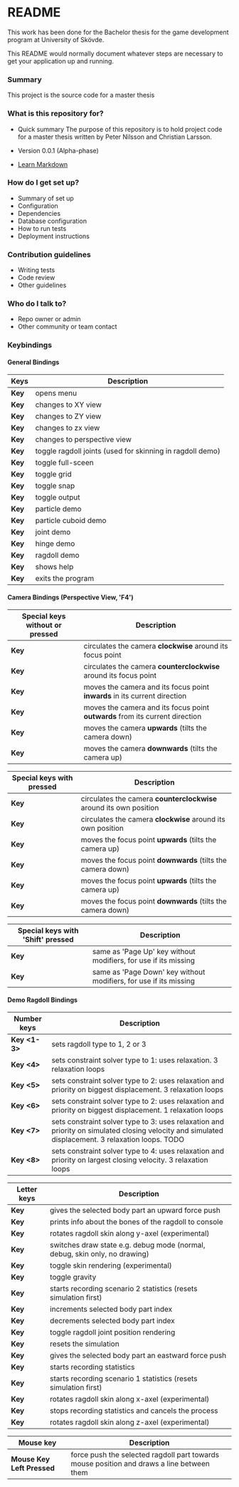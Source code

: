 # README #

This work has been done for the Bachelor thesis for the game development program at University of Skövde.

This README would normally document whatever steps are necessary to get your application up and running.

### Summary ###

This project is the source code for a master thesis

### What is this repository for? ###

* Quick summary
The purpose of this repository is to hold project code for a master thesis written by Peter Nilsson and Christian Larsson.

* Version
0.0.1 (Alpha-phase)

* [Learn Markdown](https://bitbucket.org/tutorials/markdowndemo)

### How do I get set up? ###

* Summary of set up
* Configuration
* Dependencies
* Database configuration
* How to run tests
* Deployment instructions

### Contribution guidelines ###

* Writing tests
* Code review
* Other guidelines

### Who do I talk to? ###

* Repo owner or admin
* Other community or team contact

### Keybindings ###

#### General Bindings ####

| Keys					| Description														    |
| --------------------- | --------------------------------------------------------- |
| **Key <Right-click>** | opens menu 											    |
| **Key <F1>**			| changes to XY view									    |
| **Key <F2>**			| changes to ZY view									    |
| **Key <F3>**			| changes to zx view									    |
| **Key <F4>**			| changes to perspective view							    |
| **Key <F5>**			| toggle ragdoll joints (used for skinning in ragdoll demo) |
| **Key <F9>**			| toggle full-sceen											|
| **Key <F10>**			| toggle grid												|
| **Key <F11>**			| toggle snap												|
| **Key <F12>**			| toggle output												|
| **Key <Shift-F1>**	| particle demo												|
| **Key <Shift-F2>**	| particle cuboid demo										|
| **Key <Shift-F3>**	| joint demo												|
| **Key <Shift-F4>**	| hinge demo												|
| **Key <Shift-F5>**	| ragdoll demo												|
| **Key <HOME>**		| shows help												|
| **Key <ESC>**			| exits the program											|

#### Camera Bindings (Perspective View, 'F4') ####

| Special keys **without** <Ctrl> or <Alt> pressed | Description														    	   			  |
| ------------------------------------------------ | ---------------------------------------------------------------------------- |
| **Key <Left>**								   | circulates the camera **clockwise** around its focus point 	   			  |
| **Key <Right>**								   | circulates the camera **counterclockwise** around its focus point 			  |
| **Key <Up>**									   | moves the camera and its focus point **inwards** in its current direction    |
| **Key <Down>**								   | moves the camera and its focus point **outwards** from its current direction |
| **Key <Page Up>** 							   | moves the camera **upwards** (tilts the camera down)						  |
| **Key <Page Down>**							   | moves the camera **downwards** (tilts the camera up)						  |

| Special keys **with** <Ctrl> pressed | Description													      |
| ------------------------------------ | -------------------------------------------------------------------- |
| **Key <Left>**			  		   | circulates the camera **counterclockwise** around its own position   |
| **Key <Right>**			  		   | circulates the camera **clockwise** around its own position		  |
| **Key <Up>**				  		   | moves the focus point **upwards** (tilts the camera up)			  |
| **Key <Down>**			  		   | moves the focus point **downwards** (tilts the camera down)		  |
| **Key <Page Up>** 		  		   | moves the focus point **upwards** (tilts the camera up)			  |
| **Key <Page Down>**		  		   | moves the focus point **downwards** (tilts the camera down)		  |

| Special keys **with** 'Shift' pressed | Description										  			  	|
| ------------------------------------- | ----------------------------------------------------------------- |
| **Key <Up>**							| same as 'Page Up' key without modifiers, for use if its missing	|
| **Key <Down>** 						| same as 'Page Down' key without modifiers, for use if its missing	|

#### Demo Ragdoll Bindings ####

| Number keys             	  | Description																																		  |
| --------------------------- | ------------------------------------------------------------------------------------------------------------------------------------------------- |
| **Key <1-3>**		  	  	  |	sets ragdoll type to 1, 2 or 3																													  |
| **Key <4>**			  	  |	sets constraint solver type to 1: uses relaxation. 3 relaxation loops																			  |
| **Key <5>**			  	  |	sets constraint solver type to 2: uses relaxation and priority on biggest displacement. 3 relaxation loops										  |
| **Key <6>**			  	  |	sets constraint solver type to 2: uses relaxation and priority on biggest displacement. 1 relaxation loops										  |
| **Key <7>**			  	  |	sets constraint solver type to 3: uses relaxation and priority on simulated closing velocity and simulated displacement. 3 relaxation loops. TODO |
| **Key <8>**			  	  |	sets constraint solver type to 4: uses relaxation and priority on largest closing velocity. 3 relaxation loops									  |


| Letter keys			  	  |	Description											  			 		   |
| --------------------------- | -------------------------------------------------------------------------- |
| **Key <A>**			  	  | gives the selected body part an upward force push				 		   |
| **Key <B>**			  	  | prints info about the bones of the ragdoll to console				 	   |
| **Key <C>**			  	  | rotates ragdoll skin along y-axel (experimental)					 	   |
| **Key <D>**			  	  |	switches draw state e.g. debug mode (normal, debug, skin only, no drawing) |
| **Key <F>**			  	  |	toggle skin rendering (experimental)		 		   					   |
| **Key <G>**			  	  |	toggle gravity										  			 		   |
| **Key <I>**			  	  |	starts recording scenario 2 statistics (resets simulation first) 		   |
| **Key <J>**			  	  |	increments selected body part index					  			 		   |
| **Key <K>**			  	  |	decrements selected body part index					  			 		   |
| **Key <L>**			  	  |	toggle ragdoll joint position rendering					  			 	   |
| **Key <R>**			  	  |	resets the simulation								  			 		   |
| **Key <S>**			  	  |	gives the selected body part an eastward force push				 		   |
| **Key <T>**			  	  |	starts recording statistics							  			 		   |
| **Key <U>**			  	  |	starts recording scenario 1 statistics (resets simulation first) 		   |
| **Key <X>**			  	  |	rotates ragdoll skin along x-axel (experimental)	  			 		   |
| **Key <Y>**			  	  |	stops recording statistics and cancels the process	  			 		   |
| **Key <Z>**			  	  |	rotates ragdoll skin along z-axel (experimental)	  			 		   |

| Mouse key			      	  | Description																		          |
| --------------------------- | ----------------------------------------------------------------------------------------- |
| **Mouse Key Left Pressed**  | force push the selected ragdoll part towards mouse position and draws a line between them |
